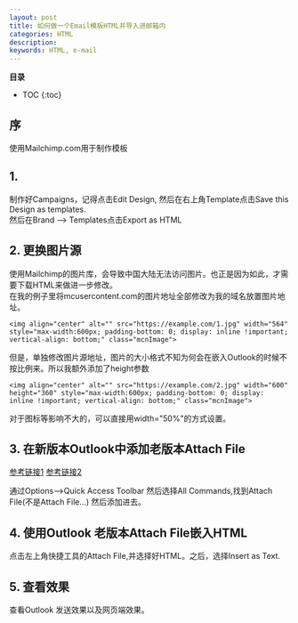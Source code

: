 ```yaml
---
layout: post
title: 如何做一个Email模板HTML并导入进邮箱内
categories: HTML
description: 
keywords: HTML, e-mail
---
```



**目录**

* TOC
{:toc}

## 序
使用Mailchimp.com用于制作模板

## 1. 
制作好Campaigns，记得点击Edit Design, 然后在右上角Template点击Save this Design as templates.  
然后在Brand --> Templates点击Export as HTML  

## 2. 更换图片源
使用Mailchimp的图片库，会导致中国大陆无法访问图片。也正是因为如此，才需要下载HTML来做进一步修改。  
在我的例子里将mcusercontent.com的图片地址全部修改为我的域名放置图片地址。
```
<img align="center" alt="" src="https://example.com/1.jpg" width="564" style="max-width:600px; padding-bottom: 0; display: inline !important; vertical-align: bottom;" class="mcnImage">
```

但是，单独修改图片源地址，图片的大小格式不知为何会在嵌入Outlook的时候不按比例来。所以我额外添加了height参数
```
<img align="center" alt="" src="https://example.com/2.jpg" width="600" height="360" style="max-width:600px; padding-bottom: 0; display: inline !important; vertical-align: bottom;" class="mcnImage">
```
对于图标等影响不大的，可以直接用width="50%"的方式设置。    

## 3. 在新版本Outlook中添加老版本Attach File
[参考链接1](https://www.msoutlook.info/question/insert-html-code-directly-into-an-email)
[参考链接2](https://www.msoutlook.info/question/classic-attach-file-button)

通过Options-->Quick Access Toolbar 然后选择All Commands,找到Attach File(不是Attach File...)
然后添加进去。  


## 4. 使用Outlook 老版本Attach File嵌入HTML
点击左上角快捷工具的Attach File,并选择好HTML。之后，选择Insert as Text.

## 5. 查看效果
查看Outlook 发送效果以及网页端效果。


